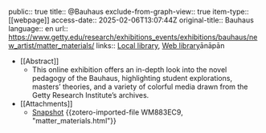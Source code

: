 public:: true
title:: @Bauhaus
exclude-from-graph-view:: true
item-type:: [[webpage]]
access-date:: 2025-02-06T13:07:44Z
original-title:: Bauhaus
language:: en
url:: https://www.getty.edu/research/exhibitions_events/exhibitions/bauhaus/new_artist/matter_materials/
links:: [Local library](zotero://select/library/items/JXNFV8P2), [Web library](https://www.zotero.org/users/15862703/items/JXNFV8P2)ānāpān

- [[Abstract]]
	- This online exhibition offers an in-depth look into the novel pedagogy of the Bauhaus, highlighting student explorations, masters’ theories, and a variety of colorful media drawn from the Getty Research Institute’s archives.
- [[Attachments]]
	- [Snapshot](https://www.getty.edu/research/exhibitions_events/exhibitions/bauhaus/new_artist/matter_materials/) {{zotero-imported-file WM883EC9, "matter_materials.html"}}